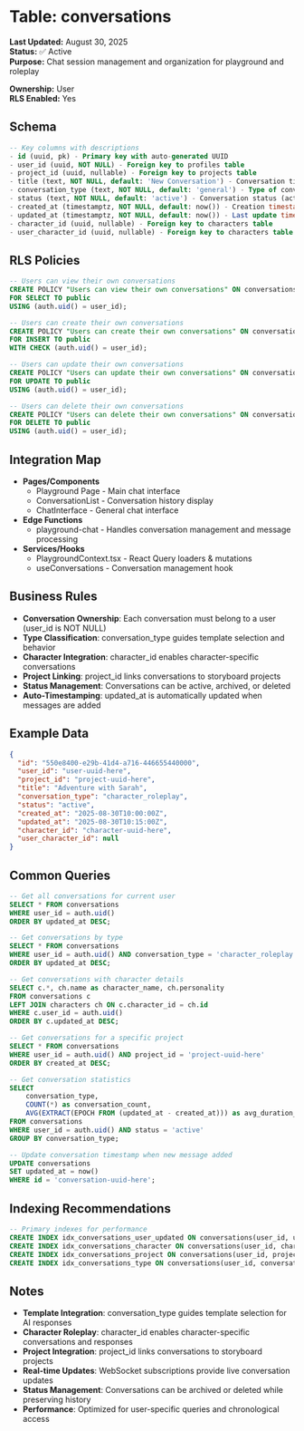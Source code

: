 # Table: conversations

**Last Updated:** August 30, 2025  
**Status:** ✅ Active  
**Purpose:** Chat session management and organization for playground and roleplay

**Ownership:** User  
**RLS Enabled:** Yes

## **Schema**
```sql
-- Key columns with descriptions
- id (uuid, pk) - Primary key with auto-generated UUID
- user_id (uuid, NOT NULL) - Foreign key to profiles table
- project_id (uuid, nullable) - Foreign key to projects table
- title (text, NOT NULL, default: 'New Conversation') - Conversation title/name
- conversation_type (text, NOT NULL, default: 'general') - Type of conversation (general, roleplay, character_roleplay, admin, creative)
- status (text, NOT NULL, default: 'active') - Conversation status (active, archived, deleted)
- created_at (timestamptz, NOT NULL, default: now()) - Creation timestamp
- updated_at (timestamptz, NOT NULL, default: now()) - Last update timestamp
- character_id (uuid, nullable) - Foreign key to characters table
- user_character_id (uuid, nullable) - Foreign key to characters table (user's character)
```

## **RLS Policies**
```sql
-- Users can view their own conversations
CREATE POLICY "Users can view their own conversations" ON conversations
FOR SELECT TO public
USING (auth.uid() = user_id);

-- Users can create their own conversations
CREATE POLICY "Users can create their own conversations" ON conversations
FOR INSERT TO public
WITH CHECK (auth.uid() = user_id);

-- Users can update their own conversations
CREATE POLICY "Users can update their own conversations" ON conversations
FOR UPDATE TO public
USING (auth.uid() = user_id);

-- Users can delete their own conversations
CREATE POLICY "Users can delete their own conversations" ON conversations
FOR DELETE TO public
USING (auth.uid() = user_id);
```

## **Integration Map**
- **Pages/Components**
  - Playground Page - Main chat interface
  - ConversationList - Conversation history display
  - ChatInterface - General chat interface
- **Edge Functions**
  - playground-chat - Handles conversation management and message processing
- **Services/Hooks**
  - PlaygroundContext.tsx - React Query loaders & mutations
  - useConversations - Conversation management hook

## **Business Rules**
- **Conversation Ownership**: Each conversation must belong to a user (user_id is NOT NULL)
- **Type Classification**: conversation_type guides template selection and behavior
- **Character Integration**: character_id enables character-specific conversations
- **Project Linking**: project_id links conversations to storyboard projects
- **Status Management**: Conversations can be active, archived, or deleted
- **Auto-Timestamping**: updated_at is automatically updated when messages are added

## **Example Data**
```json
{
  "id": "550e8400-e29b-41d4-a716-446655440000",
  "user_id": "user-uuid-here",
  "project_id": "project-uuid-here",
  "title": "Adventure with Sarah",
  "conversation_type": "character_roleplay",
  "status": "active",
  "created_at": "2025-08-30T10:00:00Z",
  "updated_at": "2025-08-30T10:15:00Z",
  "character_id": "character-uuid-here",
  "user_character_id": null
}
```

## **Common Queries**
```sql
-- Get all conversations for current user
SELECT * FROM conversations
WHERE user_id = auth.uid()
ORDER BY updated_at DESC;

-- Get conversations by type
SELECT * FROM conversations
WHERE user_id = auth.uid() AND conversation_type = 'character_roleplay'
ORDER BY updated_at DESC;

-- Get conversations with character details
SELECT c.*, ch.name as character_name, ch.personality
FROM conversations c
LEFT JOIN characters ch ON c.character_id = ch.id
WHERE c.user_id = auth.uid()
ORDER BY c.updated_at DESC;

-- Get conversations for a specific project
SELECT * FROM conversations
WHERE user_id = auth.uid() AND project_id = 'project-uuid-here'
ORDER BY created_at DESC;

-- Get conversation statistics
SELECT 
    conversation_type,
    COUNT(*) as conversation_count,
    AVG(EXTRACT(EPOCH FROM (updated_at - created_at))) as avg_duration_seconds
FROM conversations
WHERE user_id = auth.uid() AND status = 'active'
GROUP BY conversation_type;

-- Update conversation timestamp when new message added
UPDATE conversations 
SET updated_at = now()
WHERE id = 'conversation-uuid-here';
```

## **Indexing Recommendations**
```sql
-- Primary indexes for performance
CREATE INDEX idx_conversations_user_updated ON conversations(user_id, updated_at DESC);
CREATE INDEX idx_conversations_character ON conversations(user_id, character_id);
CREATE INDEX idx_conversations_project ON conversations(user_id, project_id);
CREATE INDEX idx_conversations_type ON conversations(user_id, conversation_type);
```

## **Notes**
- **Template Integration**: conversation_type guides template selection for AI responses
- **Character Roleplay**: character_id enables character-specific conversations and responses
- **Project Integration**: project_id links conversations to storyboard projects
- **Real-time Updates**: WebSocket subscriptions provide live conversation updates
- **Status Management**: Conversations can be archived or deleted while preserving history
- **Performance**: Optimized for user-specific queries and chronological access
